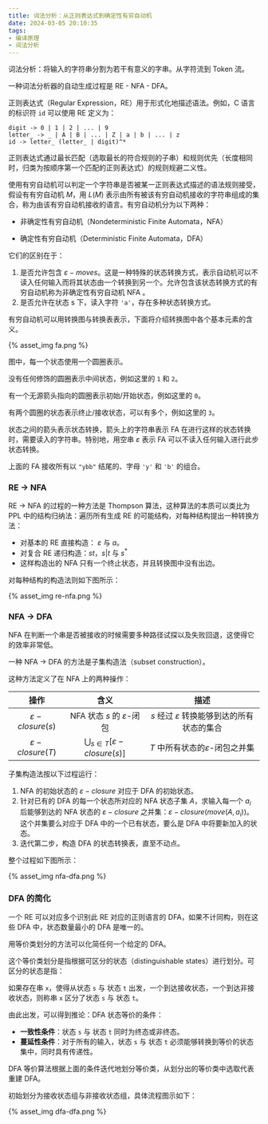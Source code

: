 ```yaml
---
title: 词法分析：从正则表达式到确定性有穷自动机
date: 2024-03-05 20:10:35
tags:
- 编译原理
- 词法分析
---
```


词法分析：将输入的字符串分割为若干有意义的字串。从字符流到 Token 流。

一种词法分析器的自动生成过程是 RE - NFA - DFA。

正则表达式（Regular Expression，RE）用于形式化地描述语法。例如，C 语言的标识符 `id` 可以使用 RE 定义为：

```text
digit -> 0 | 1 | 2 | ... | 9
letter_ -> _ | A | B | ... | Z | a | b | ... | z
id -> letter_ (letter_ | digit)^*
```

正则表达式通过最长匹配（选取最长的符合规则的子串）和规则优先（长度相同时，归类为按顺序第一个匹配的正则表达式）的规则规避二义性。

使用有穷自动机可以判定一个字符串是否被某一正则表达式描述的语法规则接受，假设有有穷自动机 $M$，用 $L(M)$ 表示由所有被该有穷自动机接收的字符串组成的集合，称为由该有穷自动机接收的语言。有穷自动机分为以下两种：

- 非确定性有穷自动机（Nondeterministic Finite Automata，NFA）

- 确定性有穷自动机（Deterministic Finite Automata，DFA）

它们的区别在于：

1. 是否允许包含 $\varepsilon-moves$。这是一种特殊的状态转换方式，表示自动机可以不读入任何输入而将其状态由一个转换到另一个。允许包含该状态转换方式的有穷自动机称为非确定性有穷自动机 NFA 。
2. 是否允许在状态 s 下，读入字符 `'a'`，存在多种状态转换方式。

有穷自动机可以用转换图与转换表表示，下面将介绍转换图中各个基本元素的含义。

{% asset_img fa.png %}

图中，每一个状态使用一个圆圈表示。

没有任何修饰的圆圈表示中间状态，例如这里的 `1` 和 `2`。

有一个无源箭头指向的圆圈表示初始/开始状态，例如这里的 `0`。

有两个圆圈的状态表示终止/接收状态，可以有多个，例如这里的 `3`。

状态之间的箭头表示状态转换，箭头上的字符串表示 FA 在进行这样的状态转换时，需要读入的字符串。特别地，用空串 $\varepsilon$ 表示 FA 可以不读入任何输入进行此步状态转换。

上面的 FA 接收所有以 `"ybb"` 结尾的、字母 `'y'` 和 `'b'` 的组合。

### RE -> NFA

RE -> NFA 的过程的一种方法是 Thompson 算法，这种算法的本质可以类比为 PPL 中的结构归纳法：遍历所有生成 RE 的可能结构，对每种结构提出一种转换方法：

- 对基本的 RE 直接构造： $\varepsilon$ 与 $a$。
- 对复合 RE 递归构造：$st$，$s|t$ 与 $s^*$
- 这样构造出的 NFA 只有一个终止状态，并且转换图中没有出边。

对每种结构的构造法则如下图所示：

{% asset_img re-nfa.png %}

### NFA -> DFA

NFA 在判断一个串是否被接收的时候需要多种路径试探以及失败回退，这使得它的效率非常低。

一种 NFA -> DFA 的方法是子集构造法（subset construction）。

这种方法定义了在 NFA 上的两种操作：

| 操作 | 含义 | 描述 |
|:-:|:-:|:-:|
| $\varepsilon-closure(s)$ | NFA 状态 $s$ 的 $\varepsilon$-闭包 | $s$ 经过 $\varepsilon$ 转换能够到达的所有状态的集合
| $\varepsilon-closure(T)$ | $\bigcup_{s \in T} [\varepsilon-closure(s)]$ | $T$ 中所有状态的$\varepsilon$-闭包之并集

子集构造法按以下过程运行：

1. NFA 的初始状态的 $\varepsilon-closure$ 对应于 DFA 的初始状态。
2. 针对已有的 DFA 的每一个状态所对应的 NFA 状态子集 $A$，求输入每一个 $a_i$ 后能够到达的 NFA 状态的 $\varepsilon-closure$ 之并集：$\varepsilon-closure(move(A, a_i))$。这个并集要么对应于 DFA 中的一个已有状态，要么是 DFA 中将要新加入的状态。
3. 迭代第二步，构造 DFA 的状态转换表，直至不动点。

整个过程如下图所示：

{% asset_img nfa-dfa.png %}

### DFA 的简化

一个 RE 可以对应多个识别此 RE 对应的正则语言的 DFA，如果不计同构，则在这些 DFA 中，状态数量最小的 DFA 是唯一的。

用等价类划分的方法可以化简任何一个给定的 DFA。

这个等价类划分是指根据可区分的状态（distinguishable states）进行划分。可区分的状态是指：

如果存在串 `x`，使得从状态 `s` 与 状态 `t` 出发，一个到达接收状态，一个到达非接收状态，则称串 `x` 区分了状态 `s` 与 状态 `t`。

由此出发，可以得到推论：DFA 状态等价的条件：

- **一致性条件**：状态 `s` 与 状态 `t` 同时为终态或非终态。
- **蔓延性条件**：对于所有的输入，状态 `s` 与 状态 `t` 必须能够转换到等价的状态集中，同时具有传递性。

DFA 等价算法根据上面的条件迭代地划分等价类，从划分出的等价类中选取代表重建 DFA。

初始划分为接收状态组与非接收状态组，具体流程图示如下：

{% asset_img dfa-dfa.png %}
